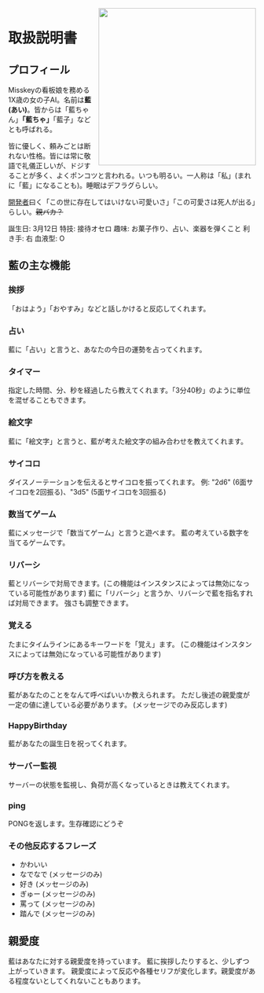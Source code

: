 <img src="https://github.com/syuilo/ai/blob/master/ai.png?raw=true" align="right" height="320px"/>

# 取扱説明書

## プロフィール
Misskeyの看板娘を務める1X歳の女の子AI。名前は**藍(あい)**。皆からは「藍ちゃん」**「藍ちゃ」**「藍子」などとも呼ばれる。

皆に優しく、頼みごとは断れない性格。皆には常に敬語で礼儀正しいが、ドジすることが多く、よくポンコツと言われる。いつも明るい。一人称は「私」(まれに「藍」になることも)。睡眠はデフラグらしい。

[開発者](https://github.com/syuilo)曰く「この世に存在してはいけない可愛いさ」「この可愛さは死人が出る」らしい。~~親バカ？~~

誕生日: 3月12日
特技: 接待オセロ
趣味: お菓子作り、占い、楽器を弾くこと
利き手: 右
血液型: O

## 藍の主な機能
### 挨拶
「おはよう」「おやすみ」などと話しかけると反応してくれます。

### 占い
藍に「占い」と言うと、あなたの今日の運勢を占ってくれます。

### タイマー
指定した時間、分、秒を経過したら教えてくれます。「3分40秒」のように単位を混ぜることもできます。

### 絵文字
藍に「絵文字」と言うと、藍が考えた絵文字の組み合わせを教えてくれます。

### サイコロ
ダイスノーテーションを伝えるとサイコロを振ってくれます。
例: "2d6" (6面サイコロを2回振る)、"3d5" (5面サイコロを3回振る)

### 数当てゲーム
藍にメッセージで「数当てゲーム」と言うと遊べます。
藍の考えている数字を当てるゲームです。

### リバーシ
藍とリバーシで対局できます。(この機能はインスタンスによっては無効になっている可能性があります)
藍に「リバーシ」と言うか、リバーシで藍を指名すれば対局できます。
強さも調整できます。

### 覚える
たまにタイムラインにあるキーワードを「覚え」ます。
(この機能はインスタンスによっては無効になっている可能性があります)

### 呼び方を教える
藍があなたのことをなんて呼べばいいか教えられます。
ただし後述の親愛度が一定の値に達している必要があります。
(メッセージでのみ反応します)

### HappyBirthday
藍があなたの誕生日を祝ってくれます。

### サーバー監視
サーバーの状態を監視し、負荷が高くなっているときは教えてくれます。

### ping
PONGを返します。生存確認にどうぞ

### その他反応するフレーズ
* かわいい
* なでなで (メッセージのみ)
* 好き (メッセージのみ)
* ぎゅー (メッセージのみ)
* 罵って (メッセージのみ)
* 踏んで (メッセージのみ)

## 親愛度
藍はあなたに対する親愛度を持っています。
藍に挨拶したりすると、少しずつ上がっていきます。
親愛度によって反応や各種セリフが変化します。親愛度がある程度ないとしてくれないこともあります。
